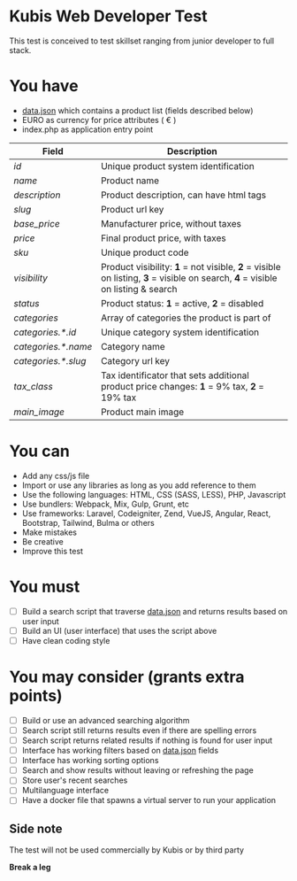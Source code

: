 # Kubis Web Developer Test

This test is conceived to test skillset ranging from junior developer to full stack.

# You have

- [data.json](data.json) which contains a product list (fields described below)
- EURO as currency for price attributes ( &euro; )
- index.php as application entry point

| Field   | Description  |
|---|---|
| *id*  | Unique product system identification   |
| *name*  | Product name |
| *description*  | Product description, can have html tags  |
| *slug* | Product url key |
| *base_price* | Manufacturer price, without taxes |
| *price* | Final product price, with taxes |
| *sku* | Unique product code |
| *visibility* | Product visibility: **1** = not visible, **2** = visible on listing, **3** = visible on search, **4** = visible on listing & search |
| *status* | Product status: **1** = active, **2** = disabled |
| *categories* | Array of categories the product is part of |
| *categories.\*.id* | Unique category system identification |
| *categories.\*.name* | Category name |
| *categories.\*.slug* | Category url key |
| *tax_class* | Tax identificator that sets additional product price changes: **1** = 9% tax, **2** = 19% tax |
| *main_image* | Product main image |

# You can

- Add any css/js file
- Import or use any libraries as long as you add reference to them
- Use the following languages: HTML, CSS (SASS, LESS), PHP, Javascript
- Use bundlers: Webpack, Mix, Gulp, Grunt, etc
- Use frameworks: Laravel, Codeigniter, Zend, VueJS, Angular, React, Bootstrap, Tailwind, Bulma or others
- Make mistakes
- Be creative
- Improve this test

# You must

- [ ] Build a search script that traverse [data.json](data.json) and returns results based on user input
- [ ] Build an UI (user interface) that uses the script above
- [ ] Have clean coding style

# You may consider (grants extra points)

- [ ] Build or use an advanced searching algorithm
- [ ] Search script still returns results even if there are spelling errors
- [ ] Search script returns related results if nothing is found for user input
- [ ] Interface has working filters based on [data.json](data.json) fields
- [ ] Interface has working sorting options
- [ ] Search and show results without leaving or refreshing the page
- [ ] Store user's recent searches
- [ ] Multilanguage interface
- [ ] Have a docker file that spawns a virtual server to run your application

## Side note

The test will not be used commercially by Kubis or by third party



**Break a leg**